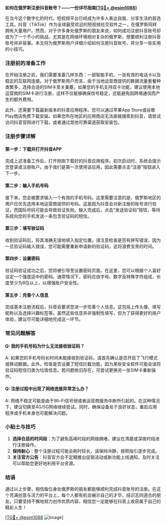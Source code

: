 **如何在俄罗斯注册抖音账号？——一份详尽指南[[TG💪+ @esim1088](https://t.me/s/esim1088)]**

在当今这个数字化的时代，短视频平台已经成为许多人表达自我、分享生活的首选工具。抖音（TikTok）作为全球最受欢迎的短视频社交软件之一，在俄罗斯同样拥有大量用户。然而，对于许多身处俄罗斯的朋友来说，如何成功注册抖音账号却成为了一个不小的挑战。尤其是在网络环境相对复杂的俄罗斯，想要顺利注册抖音账号并非易事。本文将为俄罗斯用户详细介绍如何注册抖音账号，并分享一些实用的小技巧。

### 注册前的准备工作

在开始注册之前，我们需要准备几样东西：一部智能手机、一张有效的电话卡以及稳定的互联网连接。对于俄罗斯用户而言，由于当地运营商提供的数据流量套餐种类繁多，选择合适的SIM卡至关重要。如果您的手机支持双卡功能，建议使用本地运营商的SIM卡进行注册，这样不仅能够确保信号稳定，还能避免因跨境通信而产生的额外费用。

此外，还需要下载最新版本的抖音应用程序。您可以通过苹果App Store或谷歌Play商店免费下载安装。如果您所在地区的应用商店无法直接搜索到抖音，请尝试访问抖音官网进行下载，或者通过其他可靠渠道获取安装包。

### 注册步骤详解

#### 第一步：下载并打开抖音APP

完成上述准备工作后，打开刚刚下载好的抖音应用程序。初次启动时，系统会提示您登录或注册账户。由于我们是第一次使用该应用，因此需要点击“注册”按钮进入下一步。

#### 第二步：输入手机号码

接下来，您会被要求输入一个有效的手机号码。这里需要注意的是，俄罗斯地区的用户应优先选用本地运营商提供的号码。这是因为抖音会对新注册的账号进行验证，而国际号码可能会导致验证失败。输入完成后，点击“发送验证码”按钮，等待系统向您的手机发送一条包含验证码的短信。

#### 第三步：填写验证码

收到验证码后，将其准确无误地填入指定位置。请注意检查是否有拼写错误，因为一旦验证码输入错误，您可能需要重新申请新的验证码，这将浪费宝贵的时间。

#### 第四步：设置密码

验证码验证成功之后，您将被引导至设置密码页面。在这里，您可以根据个人喜好设定一个强度适中的密码。通常情况下，密码应由字母、数字及特殊字符组成，长度至少为8位以上，以增强账户安全性。

#### 第五步：完善个人信息

完成基本注册流程后，抖音会要求您进一步完善个人信息。这包括上传头像、填写昵称以及选择兴趣标签等。虽然这些信息并非强制性填写，但为了获得更好的用户体验，建议尽可能详细地完成这一环节。

### 常见问题解答

#### Q: 我的手机号码为什么无法接收验证码？

A: 如果您的手机号码长时间未能接收到验证码，请首先确认是否开启了飞行模式或移动数据。此外，检查是否设置了短信拦截功能，因为某些安全软件可能会误将验证码短信归类为垃圾信息。若问题依旧存在，可尝试更换另一张SIM卡重新操作。

#### Q: 注册过程中出现了网络连接异常怎么办？

A: 网络不稳定可能是由于Wi-Fi信号弱或者运营商服务中断所引起的。在这种情况下，建议切换至4G/5G网络继续尝试。同时，确保设备处于良好状态，重启应用程序或手机本身也可能解决问题。

### 小贴士与技巧

1. **选择合适的时间段**：为了避免高峰时段的网络拥堵，建议在清晨或深夜时段进行注册操作。
2. **保持耐心**：整个注册过程可能会耗时较长，请保持冷静，按照指引逐步完成。
3. **关注官方公告**：抖音官方会不定期推出促销活动或新功能上线通知，及时关注可以帮助您更好地利用平台资源。

### 结语

通过以上步骤，相信每位身处俄罗斯的朋友都能够顺利完成抖音账号的注册。在这个充满创意与活力的平台上，每个人都有机会展示自己的才华，结识志同道合的朋友。只要坚持不懈地努力创作优质内容，相信您一定能够在抖音上收获属于自己的精彩人生！

[[TG💪+ @esim1088](https://t.me/s/esim1088) ![Image](https://i.postimg.cc/4NQfJmqS/Snipaste-2025-05-13-00-14-12.png)]